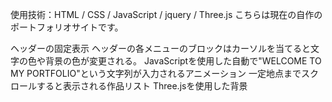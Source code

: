 
使用技術：HTML / CSS / JavaScript / jquery / Three.js 
こちらは現在の自作のポートフォリオサイトです。


ヘッダーの固定表示
ヘッダーの各メニューのブロックはカーソルを当てると文字の色や背景の色が変更される。
JavaScriptを使用した自動で"WELCOME TO MY PORTFOLIO"という文字列が入力されるアニメーション
一定地点までスクロールすると表示される作品リスト
Three.jsを使用した背景
